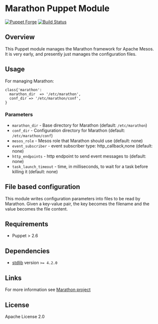 # Marathon Puppet Module

[![Puppet
Forge](http://img.shields.io/puppetforge/v/potto/marathon.svg)](https://forge.puppetlabs.com/potto/marathon) [![Build Status](https://travis-ci.org/potto007/puppet-marathon.png)](https://travis-ci.org/potto007/puppet-marathon)

## Overview

This Puppet module manages the Marathon framework for Apache Mesos. It is very 
early, and presently just manages the configuration files.

## Usage

For managing Marathon:

```puppet
class{'marathon':
  marathon_dir  => '/etc/marathon',
  conf_dir => '/etc/marathon/conf',
}
```

### Parameters

- `marathon_dir` - Base directory for Marathon (default: `/etc/marathon`)
- `conf_dir` - Configuration directory for Marathon (default: `/etc/marathon/conf`)
- `mesos_role` - Mesos role that Marathon should use (default: none)
- `event_subscriber` - event subscriber type: http_callback,none (default: none)
- `http_endpoints` - http endpoint to send event messages to (default: none)
- `task_launch_timeout` - time, in milliseconds, to wait for a task before killing it (default: none)

## File based configuration

This module writes configuration parameters into files to be read by Marathon. 
Given a key-value pair, the key becomes the filename and the value becomes the 
file content.

## Requirements

  * Puppet > 2.6

## Dependencies

  * [stdlib](https://forge.puppetlabs.com/puppetlabs/stdlib) version `>= 4.2.0`

## Links

For more information see [Marathon project](http://mesosphere.github.io/marathon/)

## License

Apache License 2.0
